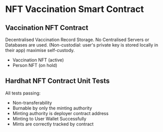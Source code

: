 # NFT Vaccination Smart Contract

## Vaccination NFT Contract

Decentralised Vaccination Record Storage. No Centralised Servers or Databases are used.
(Non-custodial: user's private key is stored locally in their app)
maximise self-custody.


- Vaccination NFT (active)
- Person NFT (on hold)

## Hardhat NFT Contract Unit Tests

All tests passing:
- Non-transferability
- Burnable by only the minting authority
- Minting authority is deployer contract address
- Minting to User Wallet Successfully
- Mints are correctly tracked by contract

